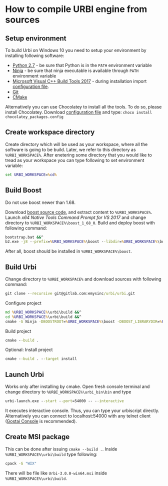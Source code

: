 # How to compile URBI engine from sources
## Setup environment
To build Urbi on Windows 10 you need to setup your environment by installing following software:

*  [Python 2.7](https://www.python.org/ftp/python/2.7.15/python-2.7.15.amd64.msi) - be sure that Python is in the `PATH` environment variable
*  [Ninja](https://github.com/ninja-build/ninja/releases/download/v1.9.0/ninja-win.zip) - be sure that ninja executable is available through `PATH` environment variable
*  [Microsoft Visual C++ Build Tools 2017](https://visualstudio.microsoft.com) - during installation import [configuration file](https://bitbucket.org/emysinc/urbi/raw/master_upstream/dev/msvc_buildtools_urbi.vsconfig).
*  [Git](https://github.com/git-for-windows/git/releases/download/v2.20.1.windows.1/Git-2.20.1-64-bit.exe)
*  [CMake](https://github.com/Kitware/CMake/releases/download/v3.13.4/cmake-3.13.4-win64-x64.msi)

Alternatively you can use Chocolatey to install all the tools. To do so, please install Chocolatey. Download [configuration file](https://gitlab.com/emysinc/urbi/urbi/raw/master/dev/chocolatey_packages.config?inline=false) and type: `choco install chocolatey_packages.config`


## Create workspace directory
Create directory which will be used as your workspace, where all the software is going to be build. Later, we refer to this directory as `%URBI_WORKSPACE%`.
After enetering some directory that you would like to tread as your workspace you can type following to set environment variable:
```bat
set URBI_WORKSPACE=%cd%
```

## Build Boost
Do not use boost newer than 1.68.

Download [boost source code](https://sourceforge.net/projects/boost/files/boost/1.68.0/boost_1_68_0.7z/download), and extract content to `%URBI_WORKSPACE%`.
Launch _x64 Native Tools Command Prompt for VS 2017_ and change directory to `%URBI_WORKSPACE%\boost_1_68_0`. Build and deploy boost with following command:
```bat
bootstrap.bat &&^
b2.exe -j8 --prefix=%URBI_WORKSPACE%\boost --libdir=%URBI_WORKSPACE%\boost\bin toolset=msvc link=shared variant=release address-model=64 install
```

After all, boost should be installed in `%URBI_WORKSPACE%\boost`.

## Build Urbi
Change directory to `%URBI_WORKSPACE%` and download sources with following command:
```bat
git clone --recursive git@gitlab.com:emysinc/urbi/urbi.git
```

Configure project
```bat
md %URBI_WORKSPACE%\urbi\build &&^
cd %URBI_WORKSPACE%\urbi\build &&^
cmake -G Ninja -DBOOSTROOT=%URBI_WORKSPACE%\boost -DBOOST_LIBRARYDIR=%URBI_WORKSPACE%\boost\bin -DCMAKE_INSTALL_PREFIX=%URBI_WORKSPACE%\urbi_bin -DCMAKE_BUILD_TYPE=Release ..
```

Build project
```bat
cmake --build .
```

Optional: Install project
```bat
cmake --build . --target install
```
## Launch Urbi
Works only after installing by cmake. Open fresh console terminal and change directory to `%URBI_WORKSPACE%\urbi_bin\bin` and type
```bat
urbi-launch.exe --start --port=54000 -- --interactive
```

It executes interactive console. Thus, you can type your urbiscript directly. Alternatively you can connect to localhost:54000 with any telnet client ([Gostai Console](https://pallyrobot.sharepoint.com/:u:/s/Software/EYZ7pBnNgKpLoQB3vgRowFQBBEoaw0W1yL5G6fl04ePJQw?e=tXLjw0) is recommended).

## Create MSI package
This can be done after issuing `cmake --build .`. Inside `%URBI_WORKSPACE%\urbi\build` type following:
```bat
cpack -G "WIX"
```
There will be file like `Urbi-3.0.0-win64.msi` inside `%URBI_WORKSPACE%\urbi\build`.
